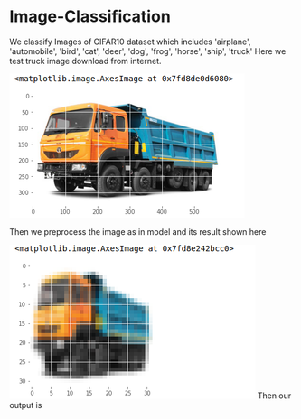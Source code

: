 # Image-Classification

We classify Images of CIFAR10 dataset which includes 'airplane', 'automobile', 'bird', 'cat', 'deer',
           'dog', 'frog', 'horse', 'ship', 'truck'
Here we test truck image download from internet. 

<img src = "https://raw.githubusercontent.com/TiwariLaxuu/Image-Classification/master/Images/image1.png">

Then we preprocess the image as in model and its result shown here

<img src = "https://raw.githubusercontent.com/TiwariLaxuu/Image-Classification/master/Images/image2.png">
Then our output is <src img = "https://raw.githubusercontent.com/TiwariLaxuu/Image-Classification/master/Images/image3.png">
